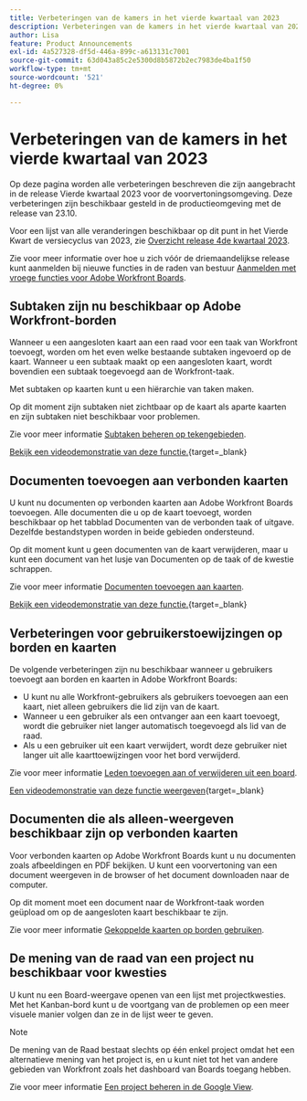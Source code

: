 ```yaml
---
title: Verbeteringen van de kamers in het vierde kwartaal van 2023
description: Verbeteringen van de kamers in het vierde kwartaal van 2023
author: Lisa
feature: Product Announcements
exl-id: 4a527328-df5d-446a-899c-a613131c7001
source-git-commit: 63d043a85c2e5300d8b5872b2ec7983de4ba1f50
workflow-type: tm+mt
source-wordcount: '521'
ht-degree: 0%

---
```


# Verbeteringen van de kamers in het vierde kwartaal van 2023

Op deze pagina worden alle verbeteringen beschreven die zijn aangebracht in de release Vierde kwartaal 2023 voor de voorvertoningsomgeving. Deze verbeteringen zijn beschikbaar gesteld in de productieomgeving met de release van 23.10.

Voor een lijst van alle veranderingen beschikbaar op dit punt in het Vierde Kwart de versiecyclus van 2023, zie [Overzicht release 4de kwartaal 2023](/help/quicksilver/product-announcements/product-releases/23-q4-release-activity/23-q4-release-overview.md).

Zie voor meer informatie over hoe u zich vóór de driemaandelijkse release kunt aanmelden bij nieuwe functies in de raden van bestuur [Aanmelden met vroege functies voor Adobe Workfront Boards](/help/quicksilver/agile/get-started-with-boards/boards-early-feature-opt-in.md).

## Subtaken zijn nu beschikbaar op Adobe Workfront-borden

Wanneer u een aangesloten kaart aan een raad voor een taak van Workfront toevoegt, worden om het even welke bestaande subtaken ingevoerd op de kaart. Wanneer u een subtaak maakt op een aangesloten kaart, wordt bovendien een subtaak toegevoegd aan de Workfront-taak.

Met subtaken op kaarten kunt u een hiërarchie van taken maken.

Op dit moment zijn subtaken niet zichtbaar op de kaart als aparte kaarten en zijn subtaken niet beschikbaar voor problemen.

Zie voor meer informatie [Subtaken beheren op tekengebieden](/help/quicksilver/agile/get-started-with-boards/manage-subtasks-on-boards.md).

[Bekijk een videodemonstratie van deze functie.](https://video.tv.adobe.com/v/3424860/){target=_blank}

## Documenten toevoegen aan verbonden kaarten

U kunt nu documenten op verbonden kaarten aan Adobe Workfront Boards toevoegen. Alle documenten die u op de kaart toevoegt, worden beschikbaar op het tabblad Documenten van de verbonden taak of uitgave. Dezelfde bestandstypen worden in beide gebieden ondersteund.

Op dit moment kunt u geen documenten van de kaart verwijderen, maar u kunt een document van het lusje van Documenten op de taak of de kwestie schrappen.

Zie voor meer informatie [Documenten toevoegen aan kaarten](/help/quicksilver/agile/get-started-with-boards/add-documents-on-cards.md).

[Bekijk een videodemonstratie van deze functie.](https://video.tv.adobe.com/v/3423070/){target=_blank}

## Verbeteringen voor gebruikerstoewijzingen op borden en kaarten

De volgende verbeteringen zijn nu beschikbaar wanneer u gebruikers toevoegt aan borden en kaarten in Adobe Workfront Boards:

* U kunt nu alle Workfront-gebruikers als gebruikers toevoegen aan een kaart, niet alleen gebruikers die lid zijn van de kaart.
* Wanneer u een gebruiker als een ontvanger aan een kaart toevoegt, wordt die gebruiker niet langer automatisch toegevoegd als lid van de raad.
* Als u een gebruiker uit een kaart verwijdert, wordt deze gebruiker niet langer uit alle kaarttoewijzingen voor het bord verwijderd.

Zie voor meer informatie [Leden toevoegen aan of verwijderen uit een board](/help/quicksilver/agile/get-started-with-boards/add-members-to-board.md).

[Een videodemonstratie van deze functie weergeven](https://video.tv.adobe.com/v/3423222/){target=_blank}

## Documenten die als alleen-weergeven beschikbaar zijn op verbonden kaarten

Voor verbonden kaarten op Adobe Workfront Boards kunt u nu documenten zoals afbeeldingen en PDF bekijken. U kunt een voorvertoning van een document weergeven in de browser of het document downloaden naar de computer.

Op dit moment moet een document naar de Workfront-taak worden geüpload om op de aangesloten kaart beschikbaar te zijn.

Zie voor meer informatie [Gekoppelde kaarten op borden gebruiken](/help/quicksilver/agile/get-started-with-boards/connected-cards.md).

## De mening van de raad van een project nu beschikbaar voor kwesties

U kunt nu een Board-weergave openen van een lijst met projectkwesties. Met het Kanban-bord kunt u de voortgang van de problemen op een meer visuele manier volgen dan ze in de lijst weer te geven.

>[!NOTE]
>
>De mening van de Raad bestaat slechts op één enkel project omdat het een alternatieve mening van het project is, en u kunt niet tot het van andere gebieden van Workfront zoals het dashboard van Boards toegang hebben.

Zie voor meer informatie [Een project beheren in de Google View](/help/quicksilver/manage-work/projects/manage-projects/manage-projects-in-agile-view.md).
